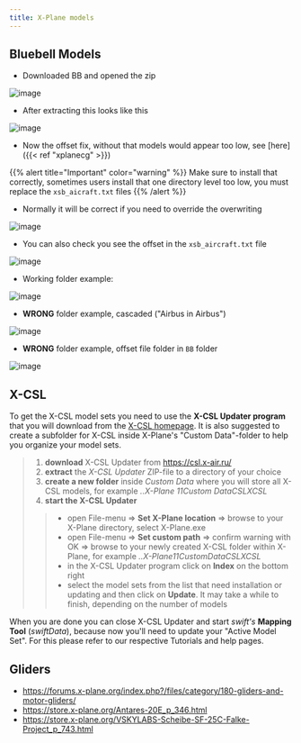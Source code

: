 ```yaml
---
title: X-Plane models
---
```



## Bluebell Models
-   Downloaded BB and opened the zip

![image](http://img.swift-project.org/bb1.png)

-   After extracting this looks like this

![image](http://img.swift-project.org/bb2.png)

- Now the offset fix, without that models would appear too low, see [here]({{< ref "xplanecg" >}})

{{% alert title="Important" color="warning" %}}
Make sure to install that correctly, sometimes users install that one directory level too low, you must replace the `xsb_aicraft.txt` files
{{% /alert %}}
- Normally it will be correct if you need to override the overwriting

![image](http://img.swift-project.org/bb3.png)

- You can also check you see the offset in the `xsb_aircraft.txt` file

![image](http://img.swift-project.org/bb4.png)

- Working folder example:

![image](http://img.swift-project.org/bb5.png)

- **WRONG** folder example, cascaded (\"Airbus in Airbus\")

![image](http://img.swift-project.org/bb6.png)

- **WRONG** folder example, offset file folder in `BB` folder

![image](http://img.swift-project.org/bb7.png)

## X-CSL

To get the X-CSL model sets you need to use the **X-CSL Updater
program** that you will download from the [X-CSL
homepage](https:*csl.x-air.ru/). It is also suggested to create a
subfolder for X-CSL inside X-Plane\'s \"Custom Data\"-folder to help you
organize your model sets.

> 1.  **download** X-CSL Updater from <https://csl.x-air.ru/>
> 2.  **extract** the *X-CSL Updater* ZIP-file to a directory of your
>     choice
> 3.  **create a new folder** inside *Custom Data* where you will store
>     all X-CSL models, for example *..X-Plane 11Custom DataCSLXCSL*
> 4.  **start the X-CSL Updater**
>
> > -   open File-menu =\> **Set X-Plane location** =\> browse to your
> >     X-Plane directory, select X-Plane.exe
> > -   open File-menu =\> **Set custom path** =\> confirm warning with
> >     OK =\> browse to your newly created X-CSL folder within X-Plane,
> >     for example *..X-Plane11CustomDataCSLXCSL*
> > -   in the X-CSL Updater program click on **Index** on the bottom
> >     right
> > -   select the model sets from the list that need installation or
> >     updating and then click on **Update**. It may take a while to
> >     finish, depending on the number of models

When you are done you can close X-CSL Updater and start *swift\'s*
**Mapping Tool** (*swiftData*), because now you\'ll need to update your
\"Active Model Set\". For this please refer to our respective Tutorials
and help pages.

## Gliders

- <https://forums.x-plane.org/index.php?/files/category/180-gliders-and-motor-gliders/>
- <https://store.x-plane.org/Antares-20E_p_346.html>
- <https://store.x-plane.org/VSKYLABS-Scheibe-SF-25C-Falke-Project_p_743.html>